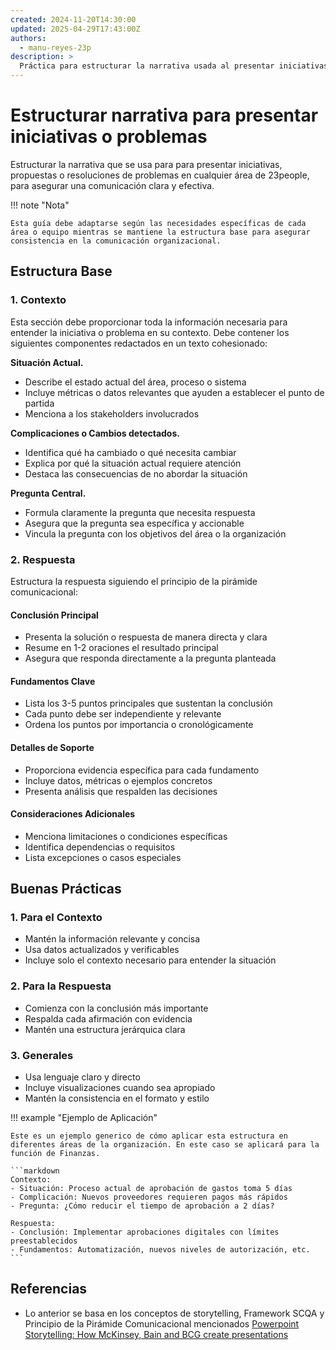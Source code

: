 ```yaml
---
created: 2024-11-20T14:30:00
updated: 2025-04-29T17:43:00Z
authors:
  - manu-reyes-23p
description: >
  Práctica para estructurar la narrativa usada al presentar iniciativas, propuestas o resoluciones de problemas en cualquier área de 23people
---
```


# Estructurar narrativa para presentar iniciativas o problemas

Estructurar la narrativa que se usa para para presentar iniciativas, propuestas o resoluciones de problemas en cualquier área de 23people, para asegurar una comunicación clara y efectiva.

!!! note "Nota"

    Esta guía debe adaptarse según las necesidades específicas de cada área o equipo mientras se mantiene la estructura base para asegurar consistencia en la comunicación organizacional.

## Estructura Base

### 1. Contexto

Esta sección debe proporcionar toda la información necesaria para entender la iniciativa o problema en su contexto. Debe contener los siguientes componentes redactados en un texto cohesionado:

**Situación Actual.**

- Describe el estado actual del área, proceso o sistema
- Incluye métricas o datos relevantes que ayuden a establecer el punto de partida
- Menciona a los stakeholders involucrados

**Complicaciones o Cambios detectados.**

- Identifica qué ha cambiado o qué necesita cambiar
- Explica por qué la situación actual requiere atención
- Destaca las consecuencias de no abordar la situación

**Pregunta Central.**

- Formula claramente la pregunta que necesita respuesta
- Asegura que la pregunta sea específica y accionable
- Vincula la pregunta con los objetivos del área o la organización

### 2. Respuesta

Estructura la respuesta siguiendo el principio de la pirámide comunicacional:

#### Conclusión Principal

- Presenta la solución o respuesta de manera directa y clara
- Resume en 1-2 oraciones el resultado principal
- Asegura que responda directamente a la pregunta planteada

#### Fundamentos Clave

- Lista los 3-5 puntos principales que sustentan la conclusión
- Cada punto debe ser independiente y relevante
- Ordena los puntos por importancia o cronológicamente

#### Detalles de Soporte

- Proporciona evidencia específica para cada fundamento
- Incluye datos, métricas o ejemplos concretos
- Presenta análisis que respalden las decisiones

#### Consideraciones Adicionales

- Menciona limitaciones o condiciones específicas
- Identifica dependencias o requisitos
- Lista excepciones o casos especiales

## Buenas Prácticas

### 1. Para el Contexto

- Mantén la información relevante y concisa
- Usa datos actualizados y verificables
- Incluye solo el contexto necesario para entender la situación

### 2. Para la Respuesta

- Comienza con la conclusión más importante
- Respalda cada afirmación con evidencia
- Mantén una estructura jerárquica clara

### 3. Generales

- Usa lenguaje claro y directo
- Incluye visualizaciones cuando sea apropiado
- Mantén la consistencia en el formato y estilo

!!! example "Ejemplo de Aplicación"

    Este es un ejemplo generico de cómo aplicar esta estructura en diferentes áreas de la organización. En este caso se aplicará para la función de Finanzas.

    ```markdown
    Contexto:
    - Situación: Proceso actual de aprobación de gastos toma 5 días
    - Complicación: Nuevos proveedores requieren pagos más rápidos
    - Pregunta: ¿Cómo reducir el tiempo de aprobación a 2 días?

    Respuesta:
    - Conclusión: Implementar aprobaciones digitales con límites preestablecidos
    - Fundamentos: Automatización, nuevos niveles de autorización, etc.
    ```

## Referencias

- Lo anterior se basa en los conceptos de storytelling, Framework SCQA y Principio de la Pirámide Comunicacional mencionados [Powerpoint Storytelling: How McKinsey, Bain and BCG create presentations](https://youtu.be/HnlWiVs9P5o?si=bpYLGhWmxrZE653N)
